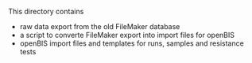 This directory contains
- raw data export from the old FileMaker database
- a script to converte FileMaker export into import files for openBIS
- openBIS import files and templates for runs, samples and resistance tests
